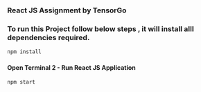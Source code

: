 ### React JS Assignment by TensorGo

### To run this Project follow below steps , it will install alll dependencies required.
```bash
npm install
```
#### Open Terminal 2 - Run React JS Application
```bash
npm start
```
